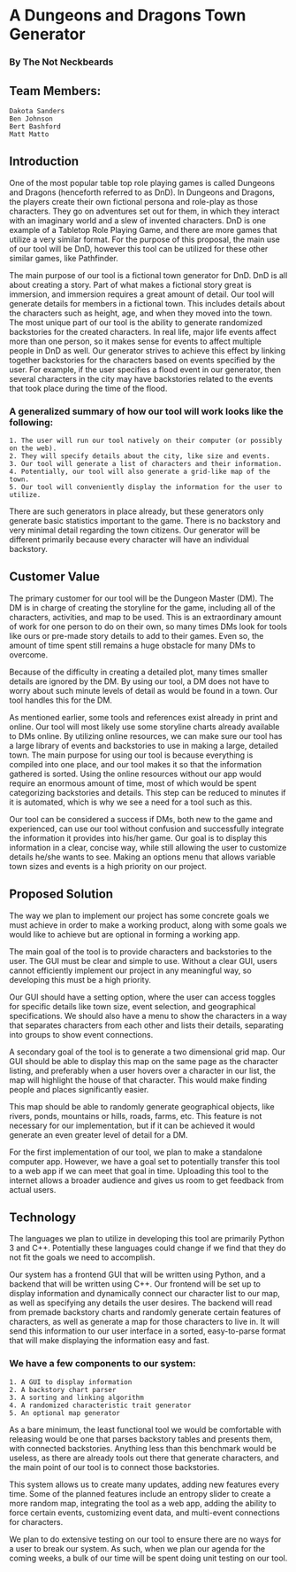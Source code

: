 # A Dungeons and Dragons Town Generator
### By The Not Neckbeards

## Team Members:
	Dakota Sanders
	Ben Johnson
	Bert Bashford
	Matt Matto

## Introduction
One of the most popular table top role playing games is called Dungeons and Dragons (henceforth referred to as DnD).
In Dungeons and Dragons, the players create their own fictional persona and role-play as those characters.
They go on adventures set out for them, in which they interact with an imaginary world and a slew of invented characters.
DnD is one example of a Tabletop Role Playing Game, and there are more games that utilize a very similar format. For the purpose of this proposal, the main use of our tool will be DnD, however this tool can be utilized for these other similar games, like Pathfinder.

The main purpose of our tool is a fictional town generator for DnD.
DnD is all about creating a story. Part of what makes a fictional story great is immersion, and immersion requires a great amount of detail.
Our tool will generate details for members in a fictional town. This includes details about the characters such as height, age, and when they moved into the town.
The most unique part of our tool is the ability to generate randomized backstories for the created characters.
In real life, major life events affect more than one person, so it makes sense for events to affect multiple people in DnD as well.
Our generator strives to achieve this effect by linking together backstories for the characters based on events specified by the user.
For example, if the user specifies a flood event in our generator, then several characters in the city may have backstories related to the events that took place during the time of the flood.

### A generalized summary of how our tool will work looks like the following:
	1. The user will run our tool natively on their computer (or possibly on the web).
	2. They will specify details about the city, like size and events.
	3. Our tool will generate a list of characters and their information.
	4. Potentially, our tool will also generate a grid-like map of the town.
	5. Our tool will conveniently display the information for the user to utilize.

There are such generators in place already, but these generators only generate basic statistics important to the game.
There is no backstory and very minimal detail regarding the town citizens.
Our generator will be different primarily because every character will have an individual backstory.

## Customer Value
The primary customer for our tool will be the Dungeon Master (DM). The DM is in charge of creating the storyline for the game, including all of the characters, activities, and map to be used.
This is an extraordinary amount of work for one person to do on their own, so many times DMs look for tools like ours or pre-made story details to add to their games. Even so, the amount of time spent still remains a huge obstacle for many DMs to overcome.

Because of the difficulty in creating a detailed plot, many times smaller details are ignored by the DM.
By using our tool, a DM does not have to worry about such minute levels of detail as would be found in a town. Our tool handles this for the DM.

As mentioned earlier, some tools and references exist already in print and online. Our tool will most likely use some storyline charts already available to DMs online.
By utilizing online resources, we can make sure our tool has a large library of events and backstories to use in making a large, detailed town.
The main purpose for using our tool is because everything is compiled into one place, and our tool makes it so that the information gathered is sorted.
Using the online resources without our app would require an enormous amount of time, most of which would be spent categorizing backstories and details.
This step can be reduced to minutes if it is automated, which is why we see a need for a tool such as this.

Our tool can be considered a success if DMs, both new to the game and experienced, can use our tool without confusion and successfully integrate the information it provides into his/her game.
Our goal is to display this information in a clear, concise way, while still allowing the user to customize details he/she wants to see. Making an options menu that allows variable town sizes and events is a high priority on our project.

## Proposed Solution
The way we plan to implement our project has some concrete goals we must achieve in order to make a working product, along with some goals we would like to achieve but are optional in forming a working app.

The main goal of the tool is to provide characters and backstories to the user. The GUI must be clear and simple to use.
Without a clear GUI, users cannot efficiently implement our project in any meaningful way, so developing this must be a high priority.

Our GUI should have a setting option, where the user can access toggles for specific details like town size, event selection, and geographical specifications. We should also have a menu to show the characters in a way that separates characters from each other and lists their details, separating into groups to show event connections.

A secondary goal of the tool is to generate a two dimensional grid map.
Our GUI should be able to display this map on the same page as the character listing, and preferably when a user hovers over a character in our list, the map will highlight the house of that character. This would make finding people and places significantly easier.

This map should be able to randomly generate geographical objects, like rivers, ponds, mountains or hills, roads, farms, etc.
This feature is not necessary for our implementation, but if it can be achieved it would generate an even greater level of detail for a DM.

For the first implementation of our tool, we plan to make a standalone computer app. However, we have a goal set to potentially transfer this tool to a web app if we can meet that goal in time.
Uploading this tool to the internet allows a broader audience and gives us room to get feedback from actual users.

## Technology
The languages we plan to utilize in developing this tool are primarily Python 3 and C++.
Potentially these languages could change if we find that they do not fit the goals we need to accomplish.

Our system has a frontend GUI that will be written using Python, and a backend that will be written using C++.
Our frontend will be set up to display information and dynamically connect our character list to our map, as well as specifying any details the user desires.
The backend will read from premade backstory charts and randomly generate certain features of characters, as well as generate a map for those characters to live in.
It will send this information to our user interface in a sorted, easy-to-parse format that will make displaying the information easy and fast.

### We have a few components to our system:
	1. A GUI to display information
	2. A backstory chart parser
	3. A sorting and linking algorithm
	4. A randomized characteristic trait generator
	5. An optional map generator

As a bare minimum, the least functional tool we would be comfortable with releasing would be one that parses backstory tables and presents them, with connected backstories.
Anything less than this benchmark would be useless, as there are already tools out there that generate characters, and the main point of our tool is to connect those backstories.

This system allows us to create many updates, adding new features every time. Some of the planned features include an entropy slider to create a more random map, integrating the tool as a web app, adding the ability to force certain events, customizing event data, and multi-event connections for characters.

We plan to do extensive testing on our tool to ensure there are no ways for a user to break our system.
As such, when we plan our agenda for the coming weeks, a bulk of our time will be spent doing unit testing on our tool.
